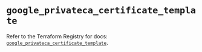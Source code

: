 # `google_privateca_certificate_template`

Refer to the Terraform Registry for docs: [`google_privateca_certificate_template`](https://registry.terraform.io/providers/hashicorp/google/4.85.0/docs/resources/privateca_certificate_template).
